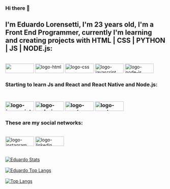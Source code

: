 ### Hi there 📝

<h2>I'm Eduardo Lorensetti, I'm 23 years old, I'm a Front End Programmer, currently I'm learning and creating projects with HTML | CSS | PYTHON | JS | NODE.js:</h2>
    <br>
    <a href="https://github.com/EduardoLorensettiLopes/project-analise-de-banco-de-dados-com-python/blob/master/main.py"><img width="90px" height="30px" src="https://img.shields.io/badge/Python-3776AB?style=for-the-badge&logo=python&logoColor=white"></a>
    <a href="https://github.com/EduardoLorensettiLopes/We-Care-Project/blob/master/index.html"><img width="90px" height="30px" src="https://img.shields.io/badge/HTML5-E34F26?style=for-the-badge&logo=html5&logoColor=white" alt="logo-html"></a>
    <a href="https://github.com/EduardoLorensettiLopes/We-Care-Project/blob/master/style.css"><img width="90px" height="30px" src="https://img.shields.io/badge/CSS3-1572B6?style=for-the-badge&logo=css3&logoColor=white" alt="logo-css" ></a>
    <a href="https://github.com/EduardoLorensettiLopes/Conversor-De-Moeda/blob/master/scripts.js"><img width="90px" height="30px" src="https://img.shields.io/badge/JavaScript-F7DF1E?style=for-the-badge&logo=javascript&logoColor=black" alt="logo-javascript"></a>
     <a href="https://github.com/EduardoLorensettiLopes/dev-club-first-project-node/blob/master/index.js"><img width="90px" height="30px" src="https://img.shields.io/badge/Node.js-43853D?style=for-the-badge&logo=node.js&logoColor=white" alt="logo-node-js"></a>
    <br>
    <h3>Starting to learn Js and React and React Native and Node.js:<h3/>
    <br>
     <a href="https://github.com/EduardoLorensettiLopes/Conversor-De-Moeda/blob/master/scripts.js"><img width="90px" height="30px" src="https://img.shields.io/badge/JavaScript-F7DF1E?style=for-the-badge&logo=javascript&logoColor=black" alt="logo-javascript"></a>
     <a href="https://github.com/EduardoLorensettiLopes/dev-club-first-project-node/blob/master/index.js"><img width="90px" height="30px" src="https://img.shields.io/badge/Node.js-43853D?style=for-the-badge&logo=node.js&logoColor=white" alt="logo-node-js"></a>
    <img width="90px" height="30px" src="https://img.shields.io/badge/React-20232A?style=for-the-badge&logo=react&logoColor=61DAFB" alt="logo-react">
    <img width="90px" height="30px" src="https://img.shields.io/badge/React_Native-20232A?style=for-the-badge&logo=react&logoColor=61DAFB" alt="logo-react-native">
    <br>
    <h3>These are my social networks:</h3>
    <br>
    <a href="https://www.instagram.com/eduu_lorenzetti/"><img width="90px" height="30px" src="https://img.shields.io/badge/Instagram-E4405F?style=for-the-badge&logo=instagram&logoColor=white"    alt="logo-instagram"></a> 
    <a href="https://www.linkedin.com/in/eduardo-lorensetti-lopes-6863481a5"><img width="90px" height="30px" src="https://img.shields.io/badge/LinkedIn-0077B5?style=for-the-badge&logo=linkedin&logoColor=white" alt="logo-linkedin"></a> 
    <br>
    <br>
    
    
[![Eduardo Stats](https://github-readme-stats.vercel.app/api?username=EduardoLorensettiLopes)](https://github.com/anuraghazra/github-readme-stats)
    <br>
    <br>
[![Eduardo Top Langs](https://github-readme-stats.vercel.app/api/top-langs/?username=EduardoLorensettiLopes)](https://github.com/anuraghazra/github-readme-stats)
    <br>
    <br>
[![Top Langs](https://github-readme-stats.vercel.app/api/top-langs/?username=EduardoLorensettiLopes&layout=compact)](https://github.com/anuraghazra/github-readme-stats)
  
  
    
    
    
